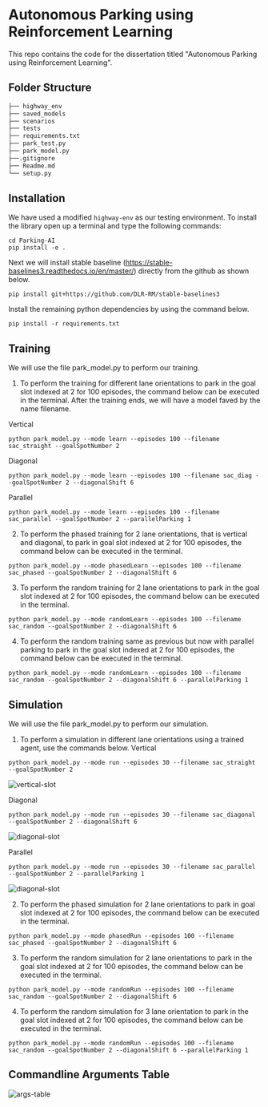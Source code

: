 # Autonomous Parking using Reinforcement Learning

This repo contains the code for the dissertation titled "Autonomous Parking using Reinforcement Learning".

## Folder Structure
```bash
├── highway_env
├── saved_models
├── scenarios
├── tests
├── requirements.txt
├── park_test.py
├── park_model.py
├──.gitignore  
├── Readme.md
└── setup.py
```

## Installation
We have used a modified ```highway-env``` as our testing environment. To install the library open up a terminal and type the following commands:
```
cd Parking-AI
pip install -e .
```
Next we will install stable baseline (https://stable-baselines3.readthedocs.io/en/master/) directly from the github as shown below.
```
pip install git+https://github.com/DLR-RM/stable-baselines3
```
Install the remaining python dependencies by using the command below.
```
pip install -r requirements.txt
```

## Training
We will use the file park_model.py to perform our training.

1. To perform the training for different lane orientations to park in the  goal slot indexed at 2 for 100 episodes, the command below can be executed in the terminal. After the training ends, we will have a model faved by the name filename.

Vertical
```
python park_model.py --mode learn --episodes 100 --filename sac_straight --goalSpotNumber 2
```

Diagonal
```
python park_model.py --mode learn --episodes 100 --filename sac_diag --goalSpotNumber 2 --diagonalShift 6
```

Parallel
```
python park_model.py --mode learn --episodes 100 --filename sac_parallel --goalSpotNumber 2 --parallelParking 1
```

2. To perform the phased training for 2 lane orientations, that is vertical and diagonal, to park in goal slot indexed at 2 for 100 episodes, the command below can be executed in the terminal.
```
python park_model.py --mode phasedLearn --episodes 100 --filename sac_phased --goalSpotNumber 2 --diagonalShift 6
```

3. To perform the random training for 2 lane orientations to park in the goal slot indexed at 2 for 100 episodes, the command below can be executed in the terminal.
```
python park_model.py --mode randomLearn --episodes 100 --filename sac_random --goalSpotNumber 2 --diagonalShift 6
```

4. To perform the random training same as previous but now with parallel parking to park in the goal slot indexed at 2 for 100 episodes, the command below can be executed in the terminal.
```
python park_model.py --mode randomLearn --episodes 100 --filename sac_random --goalSpotNumber 2 --diagonalShift 6 --parallelParking 1
```

## Simulation
We will use the file park_model.py to perform our simulation.

1. To perform a simulation in different lane orientations using a trained agent, use the commands below.
Vertical
```
python park_model.py --mode run --episodes 30 --filename sac_straight --goalSpotNumber 2
```
![vertical-slot](https://github.com/pratush07/Parking-AI/blob/1270c035f0bbd639924e62e904a549767aea4274/scenarios/gifs/vertical.gif)

Diagonal
```
python park_model.py --mode run --episodes 30 --filename sac_diagonal --goalSpotNumber 2 --diagonalShift 6
```
![diagonal-slot](https://github.com/pratush07/Parking-AI/blob/1270c035f0bbd639924e62e904a549767aea4274/scenarios/gifs/diagonal.gif)

Parallel
```
python park_model.py --mode run --episodes 30 --filename sac_parallel --goalSpotNumber 2 --parallelParking 1
```
![diagonal-slot](https://github.com/pratush07/Parking-AI/blob/1270c035f0bbd639924e62e904a549767aea4274/scenarios/gifs/parallel.gif)

2. To perform the phased simulation for 2 lane orientations to park in goal slot indexed at 2 for 100 episodes, the command below can be executed in the terminal.
```
python park_model.py --mode phasedRun --episodes 100 --filename sac_phased --goalSpotNumber 2 --diagonalShift 6
```

3. To perform the random simulation for 2 lane orientations to park in the goal slot indexed at 2 for 100 episodes, the command below can be executed in the terminal.
```
python park_model.py --mode randomRun --episodes 100 --filename sac_random --goalSpotNumber 2 --diagonalShift 6
```

4. To perform the random simulation for 3 lane orientation to park in the goal slot indexed at 2 for 100 episodes, the command below can be executed in the terminal.
```
python park_model.py --mode randomRun --episodes 100 --filename sac_random --goalSpotNumber 2 --diagonalShift 6 --parallelParking 1
```

## Commandline Arguments Table
![args-table](https://github.com/pratush07/Parking-AI/blob/c6190f6c0b4061432f76cdb5b27cc217359f3a03/scenarios/args_table.png)